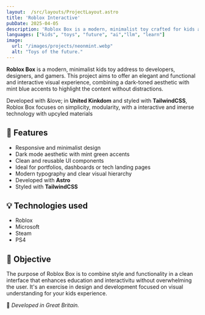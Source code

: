 ```yaml
---
layout:  /src/layouts/ProjectLayout.astro
title: 'Roblox Interactive'
pubDate: 2025-04-05
description: 'Roblox Box is a modern, minimalist toy crafted for kids aget 8+ of any kind that whant to become developers and digital creatives.'
languages: ["kids", "toys", "future", "ai","llm", "learn"]
image:
  url: "/images/projects/neonmint.webp"
  alt: "Toys of the future."
--- 
```


**Roblox Box** is a modern, minimalist kids toy address to developers, designers, and gamers. 
This project aims to offer an elegant and functional and interactive visual experience, combining a dark-toned aesthetic with mint blue accents to highlight the content without distractions.

Developed with &love; in  **United Kinkdom** and styled with **TailwindCSS**, Roblox Box focuses on simplicity, modularity, with a interactive and imerse technology with upcyled materials 

## 🧩 Features

- Responsive and minimalist design
- Dark mode aesthetic with mint green accents
- Clean and reusable UI components
- Ideal for portfolios, dashboards or tech landing pages
- Modern typography and clear visual hierarchy
- Developed with **Astro**
- Styled with **TailwindCSS**

## 💡 Technologies used

- Roblox
- Microsoft
- Steam
- PS4


## 🎯 Objective

The purpose of Roblox Box is to combine style and functionality in a clean interface that enhances education and interactivitu without overwhelming the user. 
It's an exercise in design and development focused on visual understanding for your kids experience.



🚀 *Developed in Great Britain.*
